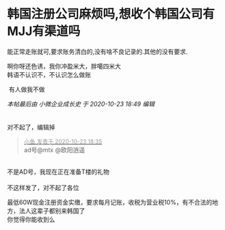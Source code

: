 # 韩国注册公司麻烦吗,想收个韩国公司有MJJ有渠道吗


能正常走账就可,要求账务清白的,没有啥不良记录的.其他的没有要求.

啊你呀还色诱，我你冲盈米大，胖噶四米大<br />
韩语不认识不，不认识怎么做账

<img src="static/image/smiley/default/lol.gif" smilieid="12" border="0" alt="" /> 有人做我不做

<i class="pstatus"> 本帖最后由 小微企业成长史 于 2020-10-23 18:49 编辑 </i><br />
<br />
<br />
对不起了，编辑掉

<div class="quote"><blockquote><font size="2"><a href="https://www.hostloc.com/forum.php?mod=redirect&amp;goto=findpost&amp;pid=9342466&amp;ptid=748533" target="_blank"><font color="#999999">小鱼 发表于 2020-10-23 18:35</font></a></font><br />
ad号@mtx @欧阳逍遥</blockquote></div><br />
不是AD号，我现在正在准备T楼的礼物<br />
<br />
不这样发了，对不起了各位

最低60W现金注册资金实缴，要求每月记账，收税为营业税10%，有不合法的地方，法人这辈子都别来韩国了<br />
你觉得你能收到么
